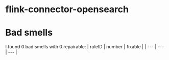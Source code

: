 # flink-connector-opensearch 
 
# Bad smells
I found 0 bad smells with 0 repairable:
| ruleID | number | fixable |
| --- | --- | --- |
